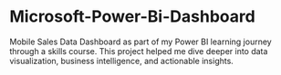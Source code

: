 # Microsoft-Power-Bi-Dashboard
Mobile Sales Data Dashboard as part of my Power BI learning journey through a skills course. This project helped me dive deeper into data visualization, business intelligence, and actionable insights.
